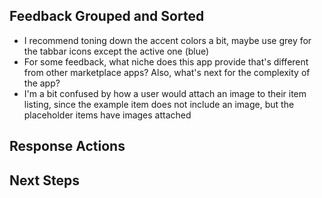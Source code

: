 ## Feedback Grouped and Sorted
- I recommend toning down the accent colors a bit, maybe use grey for the tabbar icons except the active one (blue)
- For some feedback, what niche does this app provide that's different from other marketplace apps? Also, what's next for the complexity of the app?
- I'm a bit confused by how a user would attach an image to their item listing, since the example item does not include an image, but the placeholder items have images attached
## Response Actions

## Next Steps
